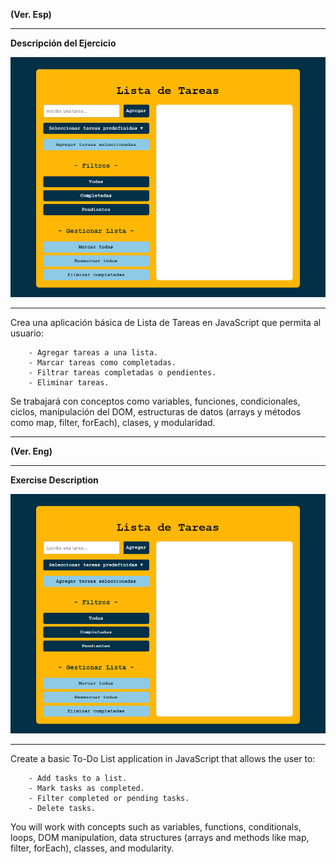 **(Ver. Esp)**

---

**Descripción del Ejercicio**

![Vista previa del proyecto](Imagenes/Imagen.png)

---

Crea una aplicación básica de Lista de Tareas en JavaScript que permita al usuario:

```
    - Agregar tareas a una lista.
    - Marcar tareas como completadas.
    - Filtrar tareas completadas o pendientes.
    - Eliminar tareas.

```

Se trabajará con conceptos como variables, funciones, condicionales, ciclos, manipulación del DOM, estructuras de datos (arrays y métodos como map, filter, forEach), clases, 
y modularidad.

---

**(Ver. Eng)**

---

**Exercise Description**

![Vista previa del proyecto](Imagenes/Imagen.png)

---

Create a basic To-Do List application in JavaScript that allows the user to:

```
    - Add tasks to a list.
    - Mark tasks as completed.
    - Filter completed or pending tasks.
    - Delete tasks.

```

You will work with concepts such as variables, functions, conditionals, loops, DOM manipulation, data structures (arrays and methods like map, filter, forEach), classes,
and modularity.

